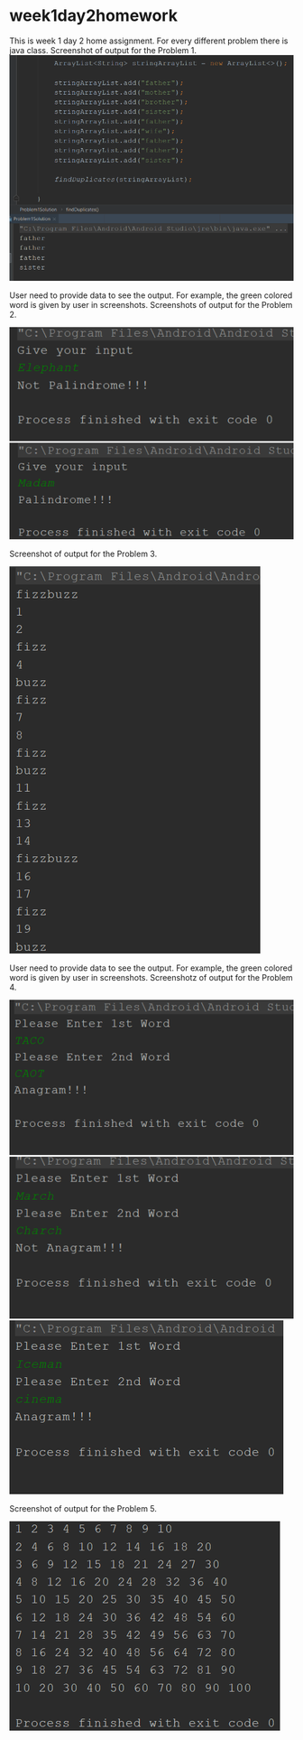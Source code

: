 # week1day2homework
This is week 1 day 2 home assignment. For every different problem there is java class.
Screenshot of output for the Problem 1.
![](app/src/main/res/drawable/ScreenShot_1.png)

User need to provide data to see the output. For example, the green colored word is given by user in screenshots.
Screenshots of output for the Problem 2.

![](app/src/main/res/drawable/ScreenShot_2.1.png)
![](app/src/main/res/drawable/ScreenShot_2.2.png)

Screenshot of output for the Problem 3.

![](app/src/main/res/drawable/ScreenShot_3.png)

User need to provide data to see the output. For example, the green colored word is given by user in screenshots.
Screenshotz of output for the Problem 4.

![](app/src/main/res/drawable/ScreenShot_4.1.png)
![](app/src/main/res/drawable/ScreenShot_4.2.png)
![](app/src/main/res/drawable/ScreenShot_4.3.png)

Screenshot of output for the Problem 5.

![](app/src/main/res/drawable/ScreenShot_5.png)
